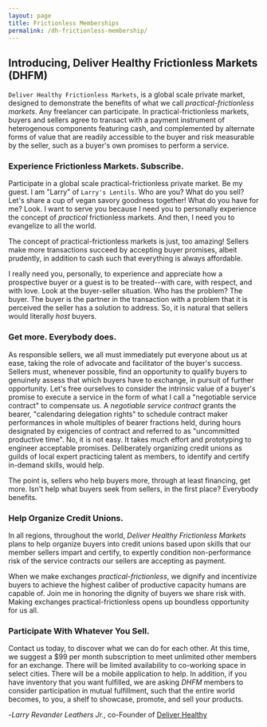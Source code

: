 ```yaml
---
layout: page
title: Frictionless Memberships 
permalink: /dh-frictionless-membership/
---
```

## Introducing, Deliver Healthy Frictionless Markets (DHFM)

`Deliver Healthy Frictionless Markets`, is a global scale private market, designed to demonstrate the benefits of what we call _practical-frictionless markets_.  Any freelancer can participate.  In practical-frictionless markets, buyers and sellers agree to transact with a payment instrument of heterogenous components featuring cash, and complemented by alternate forms of value that are readily accessible to the buyer and risk measurable by the seller, such as a buyer's own promises to perform a service.  
 
### Experience Frictionless Markets. Subscribe.   
     
Participate in a global scale practical-frictionless private market.  Be my guest.  I am "Larry" of `Larry's Lentils`.  Who are you?  What do you sell?  Let's share a cup of vegan savory goodness together!  What do you have for me?  Look.  I want to serve you because I need you to personally experience the concept of _practical_ frictionless markets.  And then, I need you to evangelize to all the world.  
 
The concept of practical-frictionless markets is just, too amazing!  Sellers make more transactions succeed by accepting buyer promises, albeit prudently, in addition to cash such that everything is always affordable.   

I really need you, personally, to experience and appreciate how a prospective buyer or a guest is to be treated--with care, with respect, and with love.  Look at the buyer-seller situation.  Who has the problem?  The buyer.  The buyer is the partner in the transaction with a problem that it is perceived the seller has a solution to address.  So, it is natural that sellers would literally _host_ buyers.   
 
### Get more.  Everybody does.  

As responsible sellers, we all must immediately put everyone about us at ease, taking the role of advocate and facilitator of the buyer's success.  Sellers must, whenever possible, find an opportunity to qualify buyers to genuinely assess that which buyers have to exchange, in pursuit of further opportunity.  Let's free ourselves to consider the intrinsic value of a buyer's promise to execute a service in the form of what I call a "negotiable service contract" to compensate us.  A _negotiable service contract_ grants the bearer, "calendaring delegation rights" to schedule contract maker performances in whole multiples of bearer fractions held, during hours designated by exigencies of contract and referred to as "uncommitted productive time".  No, it is not easy.  It takes much effort and prototyping to engineer acceptable promises.  Deliberately organizing credit unions as guilds of local expert practicing talent as members, to identify and certify in-demand skills, would help.  

The point is, sellers who help buyers more, through at least financing, get more.  Isn't help what buyers seek from sellers, in the first place?  Everybody benefits.   

### Help Organize Credit Unions.   
    
In all regions, throughout the world, _Deliver Healthy Frictionless Markets_ plans to help organize buyers into credit unions based upon skills that our member sellers impart and certify, to expertly condition non-performance risk of the service contracts our sellers are accepting as payment.    

When we make exchanges _practical-frictionless_, we dignify and incentivize buyers to achieve the highest caliber of productive capacity humans are capable of.  Join me in honoring the dignity of buyers we share risk with.  Making exchanges practical-frictionless opens up boundless opportunity for us all. 

### Participate With Whatever You Sell.   

Contact us today, to discover what we can do for each other.  At this time, we suggest a $99 per month subscription to meet unlimited other members for an exchange.  There will be limited availability to co-working space in select cities.  There will be a mobile application to help.  In addition, if you have inventory that you want fulfilled, we are asking _DHFM_ members to consider participation in mutual fulfillment, such that the entire world becomes, to you, a shelf to showcase, promote, and sell your products. 


-_Larry Revander Leathers Jr._, co-Founder of [Deliver Healthy](/deliverhealthy/) 
